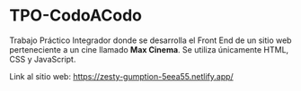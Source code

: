 # TPO-CodoACodo
Trabajo Práctico Integrador donde se desarrolla el Front End de un sitio web perteneciente
a un cine llamado **Max Cinema**. Se utiliza únicamente HTML, CSS y JavaScript.

Link al sitio web: https://zesty-gumption-5eea55.netlify.app/
